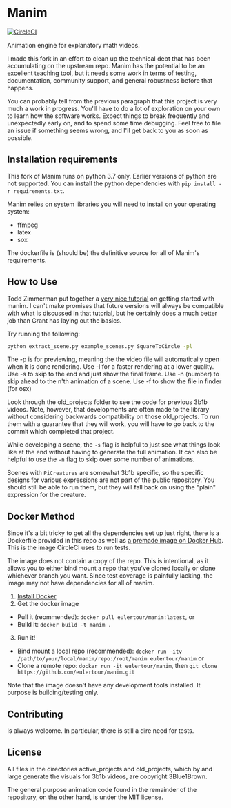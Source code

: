 # Manim
[![CircleCI](https://circleci.com/gh/eulertour/manim.svg?style=shield)](https://circleci.com/gh/eulertour/manim)

Animation engine for explanatory math videos.

I made this fork in an effort to clean up the technical debt that has been accumulating on the upstream repo. Manim has the potential to be an excellent teaching tool, but it needs some work in terms of testing, documentation, community support, and general robustness before that happens.

You can probably tell from the previous paragraph that this project is very much a work in progress. You'll have to do a lot of exploration on your own to learn how the software works. Expect things to break frequently and unexpectedly early on, and to spend some time debugging. Feel free to file an issue if something seems wrong, and I'll get back to you as soon as possible.

## Installation requirements
This fork of Manim runs on python 3.7 only. Earlier versions of python are not supported.
You can install the python dependencies with `pip install -r requirements.txt`.

Manim relies on system libraries you will need to install on your operating system:
* ffmpeg
* latex
* sox

The dockerfile is (should be) the definitive source for all of Manim's requirements.

## How to Use
Todd Zimmerman put together a [very nice tutorial](https://talkingphysics.wordpress.com/2018/06/11/learning-how-to-animate-videos-using-manim-series-a-journey/) on getting started with manim.  I can't make promises that future versions will always be compatible with what is discussed in that tutorial, but he certainly does a much better job than Grant has laying out the basics.

Try running the following:
```sh
python extract_scene.py example_scenes.py SquareToCircle -pl
```

The -p is for previewing, meaning the the video file will
automatically open when it is done rendering.
Use -l for a faster rendering at a lower quality.
Use -s to skip to the end and just show the final frame.
Use -n (number) to skip ahead to the n'th animation of a scene.
Use -f to show the file in finder (for osx)

Look through the old_projects folder to see the code for previous 3b1b videos.  Note, however, that developments are often made to the library without considering backwards compatibility on those old_projects.  To run them with a guarantee that they will work, you will have to go back to the commit which completed that project.

While developing a scene, the `-s` flag is helpful to just see what things look like at the end without having to generate the full animation.  It can also be helpful to use the `-n` flag to skip over some number of animations.

Scenes with `PiCreatures` are somewhat 3b1b specific, so the specific designs for various expressions are not part of the public repository. You should still be able to run them, but they will fall back on using the "plain" expression for the creature.

## Docker Method
Since it's a bit tricky to get all the dependencies set up just right, there is a Dockerfile provided in this repo as well as [a premade image on Docker Hub](https://hub.docker.com/r/eulertour/manim/tags/). This is the image CircleCI uses to run tests.

The image does not contain a copy of the repo. This is intentional, as it allows you to either bind mount a repo that you've cloned locally or clone whichever branch you want. Since test coverage is painfully lacking, the image may not have dependencies for all of manim.

1. [Install Docker](https://www.docker.com/products/overview)
2. Get the docker image
  * Pull it (reommended): `docker pull eulertour/manim:latest`, or
  * Build it: `docker build -t manim .`
3. Run it!
  * Bind mount a local repo (recommended): `docker run -itv /path/to/your/local/manim/repo:/root/manim eulertour/manim` or
  * Clone a remote repo: `docker run -it eulertour/manim`, then `git clone https://github.com/eulertour/manim.git`

Note that the image doesn't have any development tools installed. It purpose is building/testing only.

## Contributing
Is always welcome. In particular, there is still a dire need for tests.

## License
All files in the directories active_projects and old_projects, which by and large generate the visuals for 3b1b videos, are copyright 3Blue1Brown.

The general purpose animation code found in the remainder of the repository, on the other hand, is under the MIT license.
